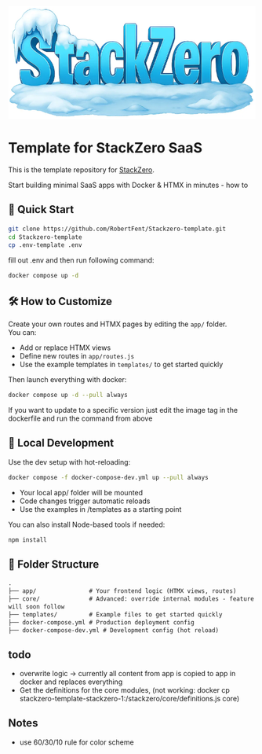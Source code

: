 ![StackZero Frozen Icon](stackzero.png)

# Template for StackZero SaaS

This is the template repository for [StackZero](https://github.com/RobertFent/StackZero).<br>

Start building minimal SaaS apps with Docker & HTMX in minutes - how to

## 🚀 Quick Start

```bash
git clone https://github.com/RobertFent/Stackzero-template.git
cd Stackzero-template
cp .env-template .env
```

fill out .env and then run following command:

```bash
docker compose up -d
```

## 🛠️ How to Customize

Create your own routes and HTMX pages by editing the `app/` folder.<br>
You can:

-   Add or replace HTMX views
-   Define new routes in `app/routes.js`
-   Use the example templates in `templates/` to get started quickly

Then launch everything with docker:

```bash
docker compose up -d --pull always
```

If you want to update to a specific version just edit the image tag in the dockerfile and run the command from above

## 🧪 Local Development

Use the dev setup with hot-reloading:

```bash
docker compose -f docker-compose-dev.yml up --pull always
```

-   Your local app/ folder will be mounted
-   Code changes trigger automatic reloads
-   Use the examples in /templates as a starting point

You can also install Node-based tools if needed:

```bash
npm install
```

## 📁 Folder Structure

```
.
├── app/               # Your frontend logic (HTMX views, routes)
├── core/              # Advanced: override internal modules - feature will soon follow
├── templates/         # Example files to get started quickly
├── docker-compose.yml # Production deployment config
├── docker-compose-dev.yml # Development config (hot reload)
```

## todo

-   overwrite logic -> currently all content from app is copied to app in docker and replaces everything
-   Get the definitions for the core modules, (not working: docker cp stackzero-template-stackzero-1:/stackzero/core/definitions.js core)

## Notes

-   use 60/30/10 rule for color scheme
